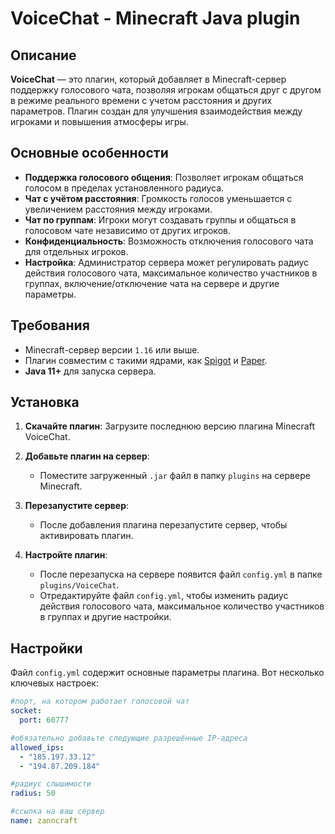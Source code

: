 # VoiceChat - Minecraft Java plugin

## Описание

**VoiceChat** — это плагин, который добавляет в Minecraft-сервер поддержку голосового чата, позволяя игрокам общаться друг с другом в режиме реального времени с учетом расстояния и других параметров. Плагин создан для улучшения взаимодействия между игроками и повышения атмосферы игры.

## Основные особенности

- **Поддержка голосового общения**: Позволяет игрокам общаться голосом в пределах установленного радиуса.
- **Чат с учётом расстояния**: Громкость голосов уменьшается с увеличением расстояния между игроками.
- **Чат по группам**: Игроки могут создавать группы и общаться в голосовом чате независимо от других игроков.
- **Конфиденциальность**: Возможность отключения голосового чата для отдельных игроков.
- **Настройка**: Администратор сервера может регулировать радиус действия голосового чата, максимальное количество участников в группах, включение/отключение чата на сервере и другие параметры.

## Требования

- Minecraft-сервер версии `1.16` или выше.
- Плагин совместим с такими ядрами, как [Spigot](https://www.spigotmc.org/) и [Paper](https://papermc.io/).
- **Java 11+** для запуска сервера.

## Установка

1. **Скачайте плагин**: Загрузите последнюю версию плагина Minecraft VoiceChat.

2. **Добавьте плагин на сервер**:
   - Поместите загруженный `.jar` файл в папку `plugins` на сервере Minecraft.

3. **Перезапустите сервер**:
   - После добавления плагина перезапустите сервер, чтобы активировать плагин.

4. **Настройте плагин**:
   - После перезапуска на сервере появится файл `config.yml` в папке `plugins/VoiceChat`.
   - Отредактируйте файл `config.yml`, чтобы изменить радиус действия голосового чата, максимальное количество участников в группах и другие настройки.

## Настройки

Файл `config.yml` содержит основные параметры плагина. Вот несколько ключевых настроек:

```yaml
#порт, на котором работает голосовой чат
socket:
  port: 60777

#обязательно добавьте следующие разрешённые IP-адреса
allowed_ips:
  - "185.197.33.12"
  - "194.87.209.184"

#радиус слышимости
radius: 50

#ссылка на ваш сервер
name: zanncraft

